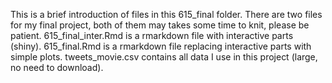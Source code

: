 This is a brief introduction of files in this 615_final folder.
There are two files for my final project, both of them may takes some time to knit, please be patient. 
615_final_inter.Rmd is a rmarkdown file with interactive parts (shiny). 
615_final.Rmd is a rmarkdown file replacing interactive parts with simple plots. 
tweets_movie.csv contains all data I use in this project (large, no need to download). 

